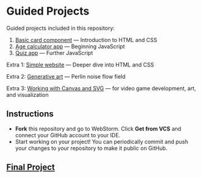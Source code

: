 # Guided Projects

Guided projects included in this repository:

1. [Basic card component](guides/card-component.md) — Introduction to HTML and CSS
2. [Age calculator app](guides/age-calculator-app.md) — Beginning JavaScript
3. [Quiz app](guides/quiz-app.md) — Further JavaScript

Extra 1: [Simple website](guides/simple-website.md) — Deeper dive into HTML and CSS

Extra 2: [Generative art](https://thecodingtrain.com/challenges/24-perlin-noise-flow-field) — Perlin noise flow field

Extra 3: [Working with Canvas and SVG]() — for video game development, art, and visualization

## Instructions

- **Fork** this repository and go to WebStorm. Click **Get from VCS** and connect your GitHub account to your IDE.
- Start working on your project! You can periodically commit and push your changes to your repository to make it public
  on GitHub.

## [Final Project](guides/final-project.md)